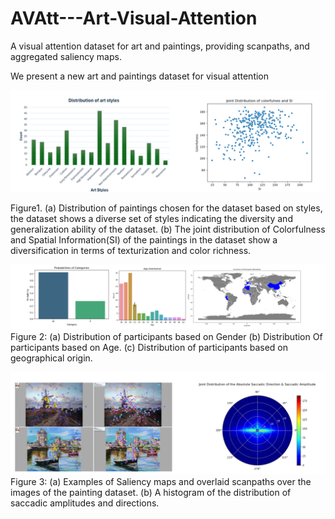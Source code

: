 # AVAtt---Art-Visual-Attention
A visual attention dataset for art and paintings, providing scanpaths, and aggregated saliency maps. 

We present a new art and paintings dataset for visual attention


![Figure 1](imgs/fig1.png)

 Figure1. (a) Distribution of paintings chosen for the dataset based on styles, the dataset shows a diverse set of styles indicating the diversity and generalization ability of the dataset. (b) The joint distribution of Colorfulness and Spatial Information(SI) of the paintings in the dataset show a diversification in terms of texturization and color richness.

![Figure 2](imgs/fig2.png)
Figure 2: (a) Distribution of participants based on Gender  (b) Distribution Of participants based on Age. (c) Distribution of participants based on geographical origin. 

![Figure 3](imgs/fig3.png)
Figure 3: (a) Examples of Saliency maps and overlaid scanpaths over the images of the painting dataset.  (b) A histogram of  the distribution of saccadic amplitudes and directions.

